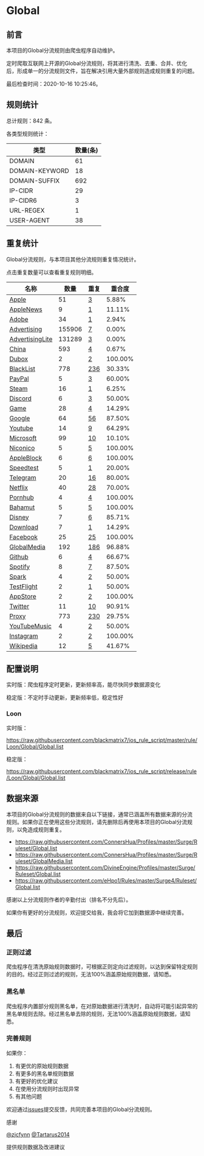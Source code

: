 # Global

## 前言

本项目的Global分流规则由爬虫程序自动维护。

定时爬取互联网上开源的Global分流规则，将其进行清洗、去重、合并、优化后，形成单一的分流规则文件，旨在解决引用大量外部规则造成规则重复的问题。


最后检查时间：2020-10-16 10:25:46。

## 规则统计

总计规则：842 条。

各类型规则统计：

| 类型 | 数量(条) |
| ---- | ---- |
| DOMAIN | 61 |
| DOMAIN-KEYWORD | 18 |
| DOMAIN-SUFFIX | 692 |
| IP-CIDR | 29 |
| IP-CIDR6 | 3 |
| URL-REGEX | 1 |
| USER-AGENT | 38 |
## 重复统计

Global分流规则，与本项目其他分流规则重复情况统计。

点击重复数量可以查看重复规则明细。

| 名称 | 数量 | 重复 | 重合度 |
| ---- | ---- | ---- | ------ |
|  [Apple](https://github.com/blackmatrix7/ios_rule_script/tree/master/rule/Loon/Apple)    | 51   | [3](https://github.com/blackmatrix7/ios_rule_script/tree/master/rule/Repeat/Global/Apple.list)   |   5.88%  |
|  [AppleNews](https://github.com/blackmatrix7/ios_rule_script/tree/master/rule/Loon/AppleNews)    | 9   | [1](https://github.com/blackmatrix7/ios_rule_script/tree/master/rule/Repeat/Global/AppleNews.list)   |   11.11%  |
|  [Adobe](https://github.com/blackmatrix7/ios_rule_script/tree/master/rule/Loon/Adobe)    | 34   | [1](https://github.com/blackmatrix7/ios_rule_script/tree/master/rule/Repeat/Global/Adobe.list)   |   2.94%  |
|  [Advertising](https://github.com/blackmatrix7/ios_rule_script/tree/master/rule/Loon/Advertising)    | 155906   | [7](https://github.com/blackmatrix7/ios_rule_script/tree/master/rule/Repeat/Global/Advertising.list)   |   0.00%  |
|  [AdvertisingLite](https://github.com/blackmatrix7/ios_rule_script/tree/master/rule/Loon/AdvertisingLite)    | 131289   | [3](https://github.com/blackmatrix7/ios_rule_script/tree/master/rule/Repeat/Global/AdvertisingLite.list)   |   0.00%  |
|  [China](https://github.com/blackmatrix7/ios_rule_script/tree/master/rule/Loon/China)    | 593   | [4](https://github.com/blackmatrix7/ios_rule_script/tree/master/rule/Repeat/Global/China.list)   |   0.67%  |
|  [Dubox](https://github.com/blackmatrix7/ios_rule_script/tree/master/rule/Loon/Dubox)    | 2   | [2](https://github.com/blackmatrix7/ios_rule_script/tree/master/rule/Repeat/Global/Dubox.list)   |   100.00%  |
|  [BlackList](https://github.com/blackmatrix7/ios_rule_script/tree/master/rule/Loon/BlackList)    | 778   | [236](https://github.com/blackmatrix7/ios_rule_script/tree/master/rule/Repeat/Global/BlackList.list)   |   30.33%  |
|  [PayPal](https://github.com/blackmatrix7/ios_rule_script/tree/master/rule/Loon/PayPal)    | 5   | [3](https://github.com/blackmatrix7/ios_rule_script/tree/master/rule/Repeat/Global/PayPal.list)   |   60.00%  |
|  [Steam](https://github.com/blackmatrix7/ios_rule_script/tree/master/rule/Loon/Steam)    | 16   | [1](https://github.com/blackmatrix7/ios_rule_script/tree/master/rule/Repeat/Global/Steam.list)   |   6.25%  |
|  [Discord](https://github.com/blackmatrix7/ios_rule_script/tree/master/rule/Loon/Discord)    | 6   | [3](https://github.com/blackmatrix7/ios_rule_script/tree/master/rule/Repeat/Global/Discord.list)   |   50.00%  |
|  [Game](https://github.com/blackmatrix7/ios_rule_script/tree/master/rule/Loon/Game)    | 28   | [4](https://github.com/blackmatrix7/ios_rule_script/tree/master/rule/Repeat/Global/Game.list)   |   14.29%  |
|  [Google](https://github.com/blackmatrix7/ios_rule_script/tree/master/rule/Loon/Google)    | 64   | [56](https://github.com/blackmatrix7/ios_rule_script/tree/master/rule/Repeat/Global/Google.list)   |   87.50%  |
|  [Youtube](https://github.com/blackmatrix7/ios_rule_script/tree/master/rule/Loon/Youtube)    | 14   | [9](https://github.com/blackmatrix7/ios_rule_script/tree/master/rule/Repeat/Global/Youtube.list)   |   64.29%  |
|  [Microsoft](https://github.com/blackmatrix7/ios_rule_script/tree/master/rule/Loon/Microsoft)    | 99   | [10](https://github.com/blackmatrix7/ios_rule_script/tree/master/rule/Repeat/Global/Microsoft.list)   |   10.10%  |
|  [Niconico](https://github.com/blackmatrix7/ios_rule_script/tree/master/rule/Loon/Niconico)    | 5   | [5](https://github.com/blackmatrix7/ios_rule_script/tree/master/rule/Repeat/Global/Niconico.list)   |   100.00%  |
|  [AppleBlock](https://github.com/blackmatrix7/ios_rule_script/tree/master/rule/Loon/AppleBlock)    | 6   | [6](https://github.com/blackmatrix7/ios_rule_script/tree/master/rule/Repeat/Global/AppleBlock.list)   |   100.00%  |
|  [Speedtest](https://github.com/blackmatrix7/ios_rule_script/tree/master/rule/Loon/Speedtest)    | 5   | [1](https://github.com/blackmatrix7/ios_rule_script/tree/master/rule/Repeat/Global/Speedtest.list)   |   20.00%  |
|  [Telegram](https://github.com/blackmatrix7/ios_rule_script/tree/master/rule/Loon/Telegram)    | 20   | [16](https://github.com/blackmatrix7/ios_rule_script/tree/master/rule/Repeat/Global/Telegram.list)   |   80.00%  |
|  [Netflix](https://github.com/blackmatrix7/ios_rule_script/tree/master/rule/Loon/Netflix)    | 40   | [28](https://github.com/blackmatrix7/ios_rule_script/tree/master/rule/Repeat/Global/Netflix.list)   |   70.00%  |
|  [Pornhub](https://github.com/blackmatrix7/ios_rule_script/tree/master/rule/Loon/Pornhub)    | 4   | [4](https://github.com/blackmatrix7/ios_rule_script/tree/master/rule/Repeat/Global/Pornhub.list)   |   100.00%  |
|  [Bahamut](https://github.com/blackmatrix7/ios_rule_script/tree/master/rule/Loon/Bahamut)    | 5   | [5](https://github.com/blackmatrix7/ios_rule_script/tree/master/rule/Repeat/Global/Bahamut.list)   |   100.00%  |
|  [Disney](https://github.com/blackmatrix7/ios_rule_script/tree/master/rule/Loon/Disney)    | 7   | [6](https://github.com/blackmatrix7/ios_rule_script/tree/master/rule/Repeat/Global/Disney.list)   |   85.71%  |
|  [Download](https://github.com/blackmatrix7/ios_rule_script/tree/master/rule/Loon/Download)    | 7   | [1](https://github.com/blackmatrix7/ios_rule_script/tree/master/rule/Repeat/Global/Download.list)   |   14.29%  |
|  [Facebook](https://github.com/blackmatrix7/ios_rule_script/tree/master/rule/Loon/Facebook)    | 25   | [25](https://github.com/blackmatrix7/ios_rule_script/tree/master/rule/Repeat/Global/Facebook.list)   |   100.00%  |
|  [GlobalMedia](https://github.com/blackmatrix7/ios_rule_script/tree/master/rule/Loon/GlobalMedia)    | 192   | [186](https://github.com/blackmatrix7/ios_rule_script/tree/master/rule/Repeat/Global/GlobalMedia.list)   |   96.88%  |
|  [Github](https://github.com/blackmatrix7/ios_rule_script/tree/master/rule/Loon/Github)    | 6   | [4](https://github.com/blackmatrix7/ios_rule_script/tree/master/rule/Repeat/Global/Github.list)   |   66.67%  |
|  [Spotify](https://github.com/blackmatrix7/ios_rule_script/tree/master/rule/Loon/Spotify)    | 8   | [7](https://github.com/blackmatrix7/ios_rule_script/tree/master/rule/Repeat/Global/Spotify.list)   |   87.50%  |
|  [Spark](https://github.com/blackmatrix7/ios_rule_script/tree/master/rule/Loon/Spark)    | 4   | [2](https://github.com/blackmatrix7/ios_rule_script/tree/master/rule/Repeat/Global/Spark.list)   |   50.00%  |
|  [TestFlight](https://github.com/blackmatrix7/ios_rule_script/tree/master/rule/Loon/TestFlight)    | 2   | [1](https://github.com/blackmatrix7/ios_rule_script/tree/master/rule/Repeat/Global/TestFlight.list)   |   50.00%  |
|  [AppStore](https://github.com/blackmatrix7/ios_rule_script/tree/master/rule/Loon/AppStore)    | 2   | [2](https://github.com/blackmatrix7/ios_rule_script/tree/master/rule/Repeat/Global/AppStore.list)   |   100.00%  |
|  [Twitter](https://github.com/blackmatrix7/ios_rule_script/tree/master/rule/Loon/Twitter)    | 11   | [10](https://github.com/blackmatrix7/ios_rule_script/tree/master/rule/Repeat/Global/Twitter.list)   |   90.91%  |
|  [Proxy](https://github.com/blackmatrix7/ios_rule_script/tree/master/rule/Loon/Proxy)    | 773   | [230](https://github.com/blackmatrix7/ios_rule_script/tree/master/rule/Repeat/Global/Proxy.list)   |   29.75%  |
|  [YouTubeMusic](https://github.com/blackmatrix7/ios_rule_script/tree/master/rule/Loon/YouTubeMusic)    | 4   | [2](https://github.com/blackmatrix7/ios_rule_script/tree/master/rule/Repeat/Global/YouTubeMusic.list)   |   50.00%  |
|  [Instagram](https://github.com/blackmatrix7/ios_rule_script/tree/master/rule/Loon/Instagram)    | 2   | [2](https://github.com/blackmatrix7/ios_rule_script/tree/master/rule/Repeat/Global/Instagram.list)   |   100.00%  |
|  [Wikipedia](https://github.com/blackmatrix7/ios_rule_script/tree/master/rule/Loon/Wikipedia)    | 12   | [5](https://github.com/blackmatrix7/ios_rule_script/tree/master/rule/Repeat/Global/Wikipedia.list)   |   41.67%  |
## 配置说明

实时版：爬虫程序定时更新，更新频率高，能尽快同步数据源变化

稳定版：不定时手动更新，更新频率低，稳定性好

### Loon 
实时版：

https://raw.githubusercontent.com/blackmatrix7/ios_rule_script/master/rule/Loon/Global/Global.list

稳定版：

https://raw.githubusercontent.com/blackmatrix7/ios_rule_script/release/rule/Loon/Global/Global.list

## 数据来源

本项目的Global分流规则的数据来自以下链接，通常已涵盖所有数据来源的分流规则。如果你正在使用这些分流规则，请先删除后再使用本项目的Global分流规则，以免造成规则重复。

- https://raw.githubusercontent.com/ConnersHua/Profiles/master/Surge/Ruleset/Global.list
- https://raw.githubusercontent.com/ConnersHua/Profiles/master/Surge/Ruleset/GlobalMedia.list
- https://raw.githubusercontent.com/DivineEngine/Profiles/master/Surge/Ruleset/Global.list
- https://raw.githubusercontent.com/eHpo1/Rules/master/Surge4/Ruleset/Global.list


感谢以上分流规则作者的辛勤付出（排名不分先后）。

如果你有更好的分流规则，欢迎提交给我，我会将它加到数据源中继续完善。

## 最后

### 正则过滤

爬虫程序在清洗原始规则数据时，可根据正则定向过滤规则，以达到保留特定规则的目的。经过正则过滤的规则，无法100%涵盖原始规则数据，请知悉。

### 黑名单

爬虫程序内置部分规则黑名单，在对原始数据进行清洗时，自动将可能引起异常的黑名单规则去除。经过黑名单去除的规则，无法100%涵盖原始规则数据，请知悉。

### 完善规则

如果你：

1. 有更优的原始规则数据
2. 有更多的黑名单规则数据
3. 有更好的优化建议
4. 在使用分流规则时出现异常
5. 有其他问题

欢迎通过[issues](https://github.com/blackmatrix7/ios_rule_script/issues/new)提交反馈，共同完善本项目的Global分流规则。

感谢

[@zjcfynn](https://github.com/zjcfynn) [@Tartarus2014](https://github.com/Tartarus2014)

提供规则数据及改进建议